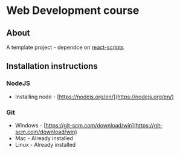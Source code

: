 # Web Development course

## About

A template project - dependce on [react-scripts](https://www.npmjs.com/package/react-scripts)

## Installation instructions

### NodeJS

* Installing node - [https://nodejs.org/en/](https://nodejs.org/en/)

### Git

* Windows - [https://git-scm.com/download/win](https://git-scm.com/download/win)
* Mac - Already installed
* Linux - Already installed


